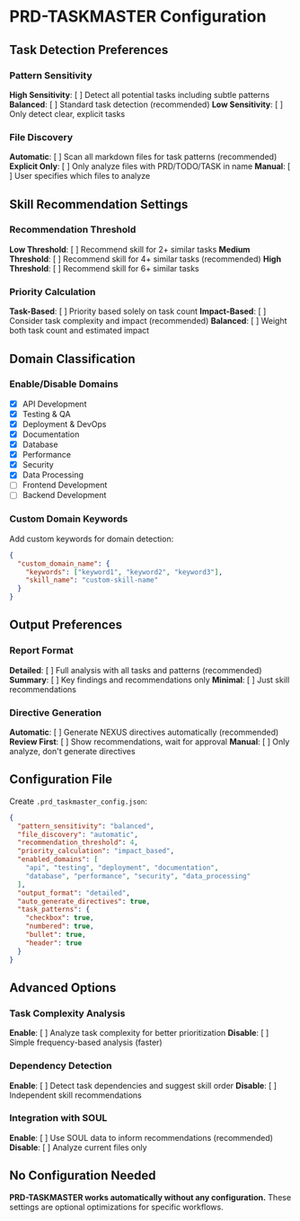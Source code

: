 # PRD-TASKMASTER Configuration

## Task Detection Preferences

### Pattern Sensitivity
**High Sensitivity**: [ ] Detect all potential tasks including subtle patterns
**Balanced**: [ ] Standard task detection (recommended)
**Low Sensitivity**: [ ] Only detect clear, explicit tasks

### File Discovery
**Automatic**: [ ] Scan all markdown files for task patterns (recommended)
**Explicit Only**: [ ] Only analyze files with PRD/TODO/TASK in name
**Manual**: [ ] User specifies which files to analyze

## Skill Recommendation Settings

### Recommendation Threshold
**Low Threshold**: [ ] Recommend skill for 2+ similar tasks
**Medium Threshold**: [ ] Recommend skill for 4+ similar tasks (recommended)
**High Threshold**: [ ] Recommend skill for 6+ similar tasks

### Priority Calculation
**Task-Based**: [ ] Priority based solely on task count
**Impact-Based**: [ ] Consider task complexity and impact (recommended)
**Balanced**: [ ] Weight both task count and estimated impact

## Domain Classification

### Enable/Disable Domains
- [x] API Development
- [x] Testing & QA
- [x] Deployment & DevOps
- [x] Documentation
- [x] Database
- [x] Performance
- [x] Security
- [x] Data Processing
- [ ] Frontend Development
- [ ] Backend Development

### Custom Domain Keywords
Add custom keywords for domain detection:
```json
{
  "custom_domain_name": {
    "keywords": ["keyword1", "keyword2", "keyword3"],
    "skill_name": "custom-skill-name"
  }
}
```

## Output Preferences

### Report Format
**Detailed**: [ ] Full analysis with all tasks and patterns (recommended)
**Summary**: [ ] Key findings and recommendations only
**Minimal**: [ ] Just skill recommendations

### Directive Generation
**Automatic**: [ ] Generate NEXUS directives automatically (recommended)
**Review First**: [ ] Show recommendations, wait for approval
**Manual**: [ ] Only analyze, don't generate directives

## Configuration File

Create `.prd_taskmaster_config.json`:

```json
{
  "pattern_sensitivity": "balanced",
  "file_discovery": "automatic",
  "recommendation_threshold": 4,
  "priority_calculation": "impact_based",
  "enabled_domains": [
    "api", "testing", "deployment", "documentation",
    "database", "performance", "security", "data_processing"
  ],
  "output_format": "detailed",
  "auto_generate_directives": true,
  "task_patterns": {
    "checkbox": true,
    "numbered": true,
    "bullet": true,
    "header": true
  }
}
```

## Advanced Options

### Task Complexity Analysis
**Enable**: [ ] Analyze task complexity for better prioritization
**Disable**: [ ] Simple frequency-based analysis (faster)

### Dependency Detection
**Enable**: [ ] Detect task dependencies and suggest skill order
**Disable**: [ ] Independent skill recommendations

### Integration with SOUL
**Enable**: [ ] Use SOUL data to inform recommendations (recommended)
**Disable**: [ ] Analyze current files only

## No Configuration Needed

**PRD-TASKMASTER works automatically without any configuration.**
These settings are optional optimizations for specific workflows.
